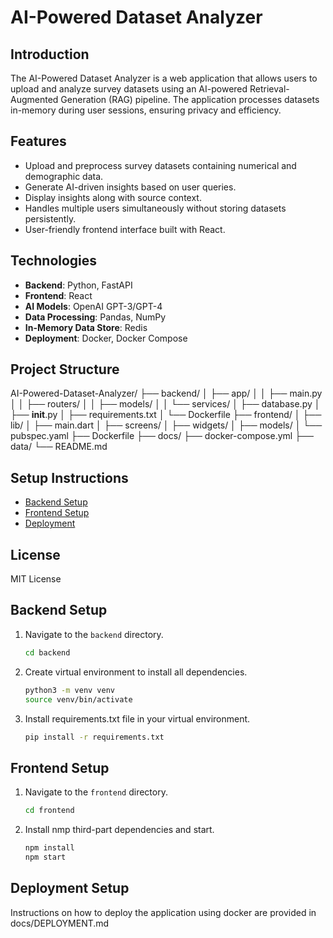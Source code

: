 # AI-Powered Dataset Analyzer

## Introduction

The AI-Powered Dataset Analyzer is a web application that allows users to upload and analyze survey datasets using an AI-powered Retrieval-Augmented Generation (RAG) pipeline. The application processes datasets in-memory during user sessions, ensuring privacy and efficiency.

## Features

- Upload and preprocess survey datasets containing numerical and demographic data.
- Generate AI-driven insights based on user queries.
- Display insights along with source context.
- Handles multiple users simultaneously without storing datasets persistently.
- User-friendly frontend interface built with React.

## Technologies

- **Backend**: Python, FastAPI
- **Frontend**: React
- **AI Models**: OpenAI GPT-3/GPT-4
- **Data Processing**: Pandas, NumPy
- **In-Memory Data Store**: Redis
- **Deployment**: Docker, Docker Compose

## Project Structure

AI-Powered-Dataset-Analyzer/
├── backend/
│ ├── app/
│ │ ├── main.py
│ │ ├── routers/
│ │ ├── models/
│ │ └── services/
│ ├── database.py
│ ├── **init**.py
│ ├── requirements.txt
│ └── Dockerfile
├── frontend/
│ ├── lib/
│ ├── main.dart
│ ├── screens/
│ ├── widgets/
│ ├── models/
│ └── pubspec.yaml
├── Dockerfile
├── docs/
├── docker-compose.yml
├── data/
└── README.md

## Setup Instructions

- [Backend Setup](#backend-setup)
- [Frontend Setup](#frontend-setup)
- [Deployment](#deployment)

## License

MIT License

## Backend Setup

1. Navigate to the `backend` directory.

   ```bash
   cd backend
   ```

2. Create virtual environment to install all dependencies.

   ```bash
   python3 -m venv venv
   source venv/bin/activate
   ```

3. Install requirements.txt file in your virtual environment.

   ```bash
   pip install -r requirements.txt
   ```

## Frontend Setup

1. Navigate to the `frontend` directory.
   ```bash
   cd frontend
   ```
2. Install nmp third-part dependencies and start.
   ```bash
   npm install
   npm start
   ```

## Deployment Setup

Instructions on how to deploy the application using docker are provided in docs/DEPLOYMENT.md
